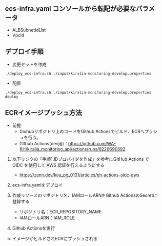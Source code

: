 ## ecs-infra.yaml コンソールから転記が必要なパラメータ
- ALBSubnetIdList
- VpcId

## デプロイ手順
 - 変更セットを作成

  ```
  ./deploy_ecs-infra.sh ./input/kiralia-monitoring-develop.properties
  ```

 - 配置

  ```
  ./deploy_ecs-infra.sh ./input/kiralia-monitoring-develop.properties deploy
  ```

## ECRイメージプッシュ方法
  - 前提
    - Giuhubリポジトリ上のコードをGithub Actionsでビルド、ECRへプッシュを行う。
    - Github Actions(dev用)：https://github.com/WA-KH/kiralia_monitoring_api/actions/runs/8226690692
  1. 以下リンクの「手順1.IDプロバイダを作成」を参考にGitHub Actions で OIDC を使用して AWS 認証を行えるようにする
      - https://zenn.dev/kou_pg_0131/articles/gh-actions-oidc-aws
      
  2. ecs-infra.yamlをデプロイ
  3. 作成リソースのリポジトリ名、IAMロールARNをGithub ActionsのSecretに登録する

      - リポジトリ名：ECR_REPOSITORY_NAME
      - IAMロールARN：IAM_ROLE
  4. Github Actionsを実行
  5. イメージがビルドされECRにプッシュされる